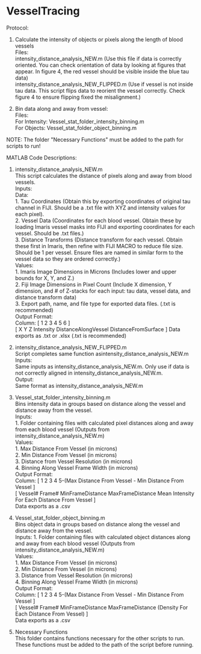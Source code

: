 # VesselTracing
  
Protocol:   
1. Calculate the intensity of objects or pixels along the length of blood vessels  
   Files:  
     intensity_distance_analysis_NEW.m (Use this file if data is correctly oriented. You can check orientation of data by looking at figures that appear. In figure 4, the red vessel should be visible inside the blue tau data)  
     intensity_distance_analysis_NEW_FLIPPED.m (Use if vessel is not inside tau data. This script flips data to reorient the vessel correctly. Check figure 4 to ensure flipping fixed the misalignment.)  
    
2. Bin data along and away from vessel:  
   Files:  
      For Intensity: Vessel_stat_folder_intensity_binning.m  
      For Objects: Vessel_stat_folder_object_binning.m  
  
NOTE: The folder "Necessary Functions" must be added to the path for scripts to run!  
  
MATLAB Code Descriptions:  
  
1.    intensity_distance_analysis_NEW.m    
      This script calculates the distance of pixels along and away from blood vessels.  
      Inputs:  
          Data:  
             1. Tau Coordinates (Obtain this by exporting coordinates of original tau channel in FIJI. Should be a .txt file with XYZ and intensity values for each pixel).  
             2. Vessel Data (Coordinates for each blood vessel. Obtain these by loading Imaris vessel masks into FIJI and exporting coordinates for each vessel. Should be .txt files.)  
             3. Distance Transforms (Distance transform for each vessel. Obtain these first in Imaris, then refine with FIJI MACRO to reduce file size. Should be 1 per vessel. Ensure files are named in similar form to the vessel data so they are ordered correctly.)  
          Values:  
             1. Imaris Image Dimensions in Microns (Includes lower and upper bounds for X, Y, and Z.)  
             2. Fiji Image Dimensions in Pixel Count (Include X dimension, Y dimension, and # of Z-stacks for each input: tau data, vessel data, and distance transform data)  
             3. Export path, name, and file type for exported data files. (.txt is recommended)  
      Output Format:  
       Column: [  1    2    3         4                  5                      6           ]  
               [  X    Y    Z     Intensity     DistanceAlongVessel    DistanceFromSurface  ]
       Data exports as .txt or .xlsx (.txt is recommended)  
               
2.   intensity_distance_analysis_NEW_FLIPPED.m  
     Script completes same function asintensity_distance_analysis_NEW.m  
     Inputs:  
         Same inputs as intensity_distance_analysis_NEW.m. Only use if data is not correctly aligned in intensity_distance_analysis_NEW.m.  
     Output:  
         Same format as intensity_distance_analysis_NEW.m  
           
3.   Vessel_stat_folder_intensity_binning.m   
     Bins intensity data in groups based on distance along the vessel and distance away from the vessel.   
     Inputs:   
          1. Folder containing files with calculated pixel distances along and away from each blood vessel (Outputs from intensity_distance_analysis_NEW.m)  
     Values:   
          1. Max Distance From Vessel (in microns)  
          2. Min Distance From Vessel (in microns)  
          3. Distance from Vessel Resolution (in microns)  
          4. Binning Along Vessel Frame Width (in microns)  
     Output Format:   
      Column: [    1        2            3                4                5-(Max Distance From Vessel - Min Distance From Vessel  ]  
              [ Vessel#  Frame#  MinFrameDistance    MaxFrameDistance          Mean Intensity For Each Distance From Vessel        ]  
      Data exports as a .csv
            
4. Vessel_stat_folder_object_binning.m  
      Bins object data in groups based on distance along the vessel and distance away from the vessel.   
      Inputs: 
          1. Folder containing files with calculated object distances along and away from each blood vessel (Outputs from intensity_distance_analysis_NEW.m)  
     Values:   
          1. Max Distance From Vessel (in microns)  
          2. Min Distance From Vessel (in microns)  
          3. Distance from Vessel Resolution (in microns)   
          4. Binning Along Vessel Frame Width (in microns)   
     Output Format:   
      Column: [    1        2            3                4                5-(Max Distance From Vessel - Min Distance From Vessel  ]  
              [ Vessel#  Frame#  MinFrameDistance    MaxFrameDistance           (Density For Each Distance From Vessel)            ]  
      Data exports as a .csv  
   
5. Necessary Functions  
     This folder contains functions necessary for the other scripts to run. These functions must be added to the path of the script before running.   
          
      
